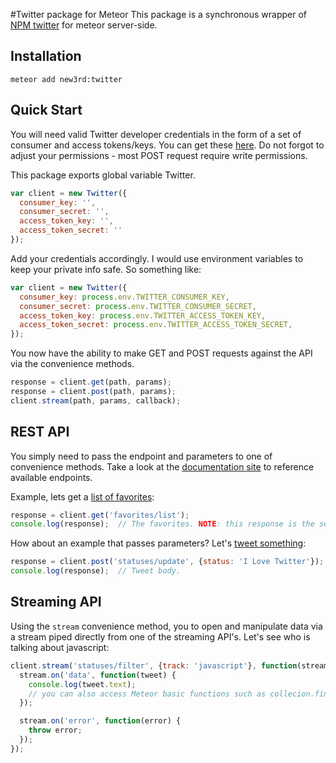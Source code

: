#Twitter package for Meteor
This package is a synchronous wrapper of [NPM twitter](https://github.com/desmondmorris/node-twitter) for meteor server-side.

## Installation

`meteor add new3rd:twitter`

## Quick Start

You will need valid Twitter developer credentials in the form of a set of consumer and access tokens/keys.  You can get these [here](https://apps.twitter.com/).  Do not forgot to adjust your permissions - most POST request require write permissions.

This package exports global variable Twitter.

```javascript
var client = new Twitter({
  consumer_key: '',
  consumer_secret: '',
  access_token_key: '',
  access_token_secret: ''
});
```

Add your credentials accordingly.  I would use environment variables to keep your private info safe.  So something like:

```javascript
var client = new Twitter({
  consumer_key: process.env.TWITTER_CONSUMER_KEY,
  consumer_secret: process.env.TWITTER_CONSUMER_SECRET,
  access_token_key: process.env.TWITTER_ACCESS_TOKEN_KEY,
  access_token_secret: process.env.TWITTER_ACCESS_TOKEN_SECRET,
});
```

You now have the ability to make GET and POST requests against the API via the convenience methods.

```javascript
response = client.get(path, params);
response = client.post(path, params);
client.stream(path, params, callback);
```

## REST API

You simply need to pass the endpoint and parameters to one of convenience methods.  Take a look at the [documentation site](https://dev.twitter.com/rest/public) to reference available endpoints.

Example, lets get a [list of favorites](https://dev.twitter.com/rest/reference/get/favorites/list):

```javascript
response = client.get('favorites/list');
console.log(response);  // The favorites. NOTE: this response is the second argument of NPM twitter callback, not the third one.
```

How about an example that passes parameters?  Let's  [tweet something](https://dev.twitter.com/rest/reference/post/statuses/update):

```javascript
response = client.post('statuses/update', {status: 'I Love Twitter'});
console.log(response);  // Tweet body.
```

## Streaming API

Using the `stream` convenience method, you to open and manipulate data via a stream piped directly from one of the streaming API's. Let's see who is talking about javascript:

```javascript
client.stream('statuses/filter', {track: 'javascript'}, function(stream) {
  stream.on('data', function(tweet) {
    console.log(tweet.text);
    // you can also access Meteor basic functions such as collecion.find here.
  });

  stream.on('error', function(error) {
    throw error;
  });
});
```
